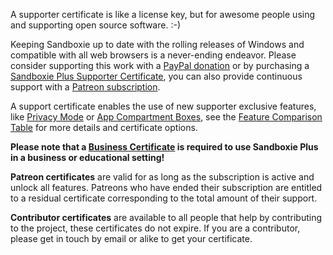 A supporter certificate is like a license key, but for awesome people using and supporting open source software. :-)

Keeping Sandboxie up to date with the rolling releases of Windows and compatible with all web browsers is a never-ending endeavor. Please consider supporting this work with a <a href="https://sandboxie-plus.com/go.php?to=donate">PayPal donation</a> or by purchasing a [Sandboxie Plus Supporter Certificate](https://sandboxie-plus.com/go.php?to=sbie-get-cert), you can also provide continuous support with a [Patreon subscription](https://sandboxie-plus.com/go.php?to=patreon).

A support certificate enables the use of new supporter exclusive features, like [Privacy Mode](../PlusContent/privacy-mode.md) or [App Compartment Boxes](../PlusContent/compartment-mode.md), see the [Feature Comparison Table](https://sandboxie-plus.com/feature-comparison/) for more details and certificate options.

**Please note that a [Business Certificate](https://xanasoft.com/product/sandboxie-plus-business/) is required to use Sandboxie Plus in a business or educational setting!**

**Patreon certificates** are valid for as long as the subscription is active and unlock all features. Patreons who have ended their subscription are entitled to a residual certificate corresponding to the total amount of their support.

**Contributor certificates** are available to all people that help by contributing to the project, these certificates do not expire. If you are a contributor, please get in touch by email or alike to get your certificate.

<!-- If you have donated in the past already (before the shop was introduced), or are a Patreon member, you can get your supporter certificate [here](https://xanasoft.com/get_cert.php), just enter the email address used with Paypal or Patreon, and download your certificate.

New donations must indicate that they want to receive a certificate (for bureaucratic reasons) and will be updated once or twice a month. To receive a Supporter Certificate instantly, use one of the [purchase options](https://sandboxie-plus.com/go.php?to=sbie-get-cert) provided. -->

